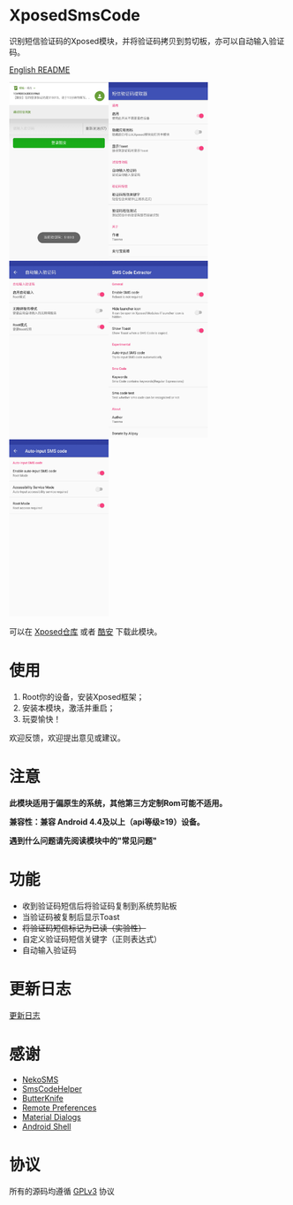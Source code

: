 # XposedSmsCode
识别短信验证码的Xposed模块，并将验证码拷贝到剪切板，亦可以自动输入验证码。

[English README](/README-EN.md)

<img src="ss/ss_01.png" width="180"/><img src="ss/ss_02.jpg" width="180"/><img src="ss/ss_03.jpg" width="180"/><img src="ss/ss_04.jpg" width="180"/><img src="ss/ss_05.jpg" width="180"/>

可以在 [Xposed仓库](http://repo.xposed.info/module/com.github.tianma8023.xposed.smscode) 或者 [酷安](https://www.coolapk.com/apk/com.github.tianma8023.xposed.smscode) 下载此模块。

# 使用
1. Root你的设备，安装Xposed框架；
2. 安装本模块，激活并重启；
3. 玩耍愉快！

欢迎反馈，欢迎提出意见或建议。

# 注意
**此模块适用于偏原生的系统，其他第三方定制Rom可能不适用。**

**兼容性：兼容 Android 4.4及以上（api等级≥19）设备。**

**遇到什么问题请先阅读模块中的"常见问题"**
# 功能
- 收到验证码短信后将验证码复制到系统剪贴板
- 当验证码被复制后显示Toast
- <s>将验证码短信标记为已读（实验性）</s>
- 自定义验证码短信关键字（正则表达式）
- 自动输入验证码

# 更新日志
[更新日志](/LOG-CN.md)

# 感谢
- [NekoSMS](https://github.com/apsun/NekoSMS)
- [SmsCodeHelper](https://github.com/drakeet/SmsCodeHelper)
- [ButterKnife](https://github.com/JakeWharton/butterknife)
- [Remote Preferences](https://github.com/apsun/RemotePreferences)
- [Material Dialogs](https://github.com/afollestad/material-dialogs)
- [Android Shell](https://github.com/jaredrummler/AndroidShell)

# 协议
所有的源码均遵循 [GPLv3](https://www.gnu.org/licenses/gpl-3.0.txt) 协议